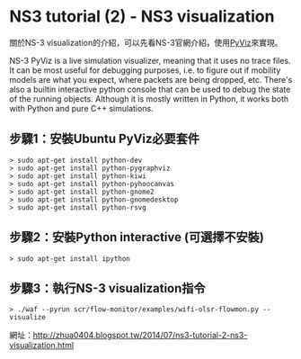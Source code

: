 NS3 tutorial (2) - NS3 visualization
=========================
關於NS-3 visualization的介紹，可以先看NS-3官網介紹，使用[PyViz](http://www.nsnam.org/wiki/PyViz)來實現。

NS-3 PyViz is a live simulation visualizer, meaning that it uses no trace files. It can be most useful for debugging purposes, i.e. to figure out if mobility models are what you expect, where packets are being dropped, etc. There's also a builtin interactive python console that can be used to debug the state of the running objects. Although it is mostly written in Python, it works both with Python and pure C++ simulations.


步驟1：安裝Ubuntu PyViz必要套件
---------------
    > sudo apt-get install python-dev 
    > sudo apt-get install python-pygraphviz 
    > sudo apt-get install python-kiwi 
    > sudo apt-get install python-pyhoocanvas
    > sudo apt-get install python-gnome2 
    > sudo apt-get install python-gnomedesktop 
    > sudo apt-get install python-rsvg

步驟2：安裝Python interactive (可選擇不安裝)
---------------
    > sudo apt-get install ipython

步驟3：執行NS-3 visualization指令
---------------
    > ./waf --pyrun scr/flow-monitor/examples/wifi-olsr-flowmon.py --visualize

網址：http://zhua0404.blogspot.tw/2014/07/ns3-tutorial-2-ns3-visualization.html
